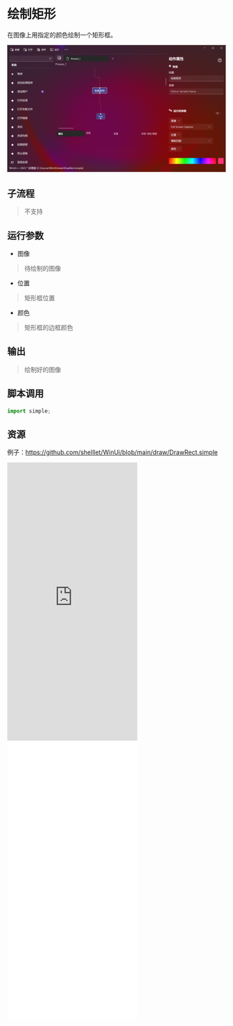 # 绘制矩形 
在图像上用指定的颜色绘制一个矩形框。

![DrawRect](./images/01.png ':size=90%')

## 子流程
> 不支持


## 运行参数

* 图像
>   待绘制的图像
* 位置
> 矩形框位置
 
* 颜色
> 矩形框的边框颜色



## 输出

> 绘制好的图像


## 脚本调用

```python
import simple;

```

## 资源

例子：https://github.com/shelllet/WinUi/blob/main/draw/DrawRect.simple


<iframe type="text/html" height="640px" src="https://www.youtube.com/embed/JnGQ64EzeZg" frameborder="0"></iframe>

<iframe src="//player.bilibili.com/player.html?bvid=BV1Ke411X7EH&page=1&autoplay=0" height='640px' scrolling="no" border="0" frameborder="no" framespacing="0" allowfullscreen="true"></iframe>
